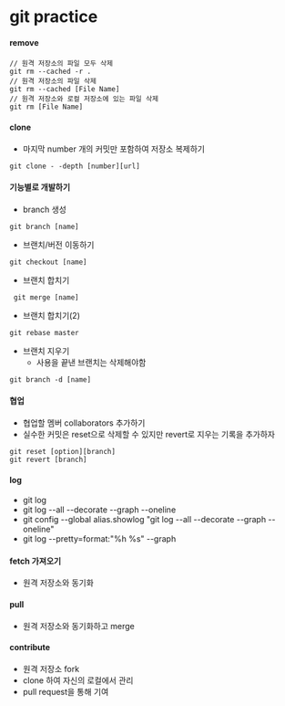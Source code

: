 # git practice
#### remove
```
// 원격 저장소의 파일 모두 삭제
git rm --cached -r .
// 원격 저장소의 파일 삭제
git rm --cached [File Name]
// 원격 저장소와 로컬 저장소에 있는 파일 삭제
git rm [File Name]
```
#### clone
- 마지막 number 개의 커밋만 포함하여 저장소 복제하기
```
git clone - -depth [number][url] 
```
#### 기능별로 개발하기
- branch 생성 
```
git branch [name] 
```
- 브랜치/버전 이동하기
```
git checkout [name]
```
- 브랜치 합치기
```
 git merge [name]
```
- 브랜치 합치기(2)
```
git rebase master
```
- 브랜치 지우기
	- 사용을 끝낸 브랜치는 삭제해야함
```
git branch -d [name]
```
#### 협업
- 협업할 멤버 collaborators 추가하기
- 실수한 커밋은 reset으로 삭제할 수 있지만 revert로 지우는 기록을 추가하자
```
git reset [option][branch]
git revert [branch] 
```
#### log
- git log
- git log --all --decorate --graph --oneline
- git config --global alias.showlog "git log --all --decorate --graph --oneline"
- git log --pretty=format:"%h %s" --graph

#### fetch 가져오기
- 원격 저장소와 동기화 

#### pull 
- 원격 저장소와 동기화하고 merge

#### contribute
- 원격 저장소 fork
- clone 하여 자신의 로컬에서 관리
- pull request을 통해 기여